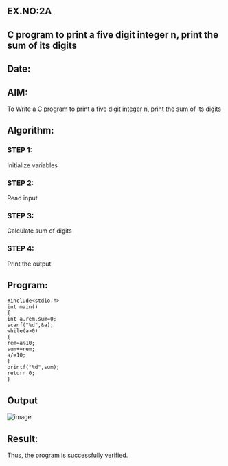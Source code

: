 ## EX.NO:2A
##  C program to print a five digit integer n, print the sum of its digits
## Date:
## AIM:
To Write a C program  to print a five digit integer n, print the sum of its digits
## Algorithm:
### STEP 1:
Initialize variables
### STEP 2:
Read input
### STEP 3:
Calculate sum of digits 
### STEP 4:
Print the output
## Program:
```
#include<stdio.h>
int main()
{
int a,rem,sum=0; 
scanf("%d",&a);
while(a>0)
{
rem=a%10; 
sum+=rem;
a/=10;
}
printf("%d",sum);
return 0;
}

```
## Output
![image](https://github.com/Yogabharathi3/1/assets/118899387/619b8e28-262b-4226-a6e3-1ed45f0e335e)

## Result:
Thus, the program is successfully verified.
